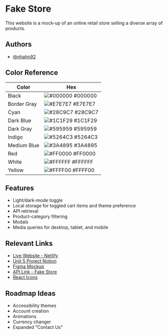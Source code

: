 
# Fake Store

This website is a mock-up of an online retail store selling a diverse array of products.


## Authors

- [@nhahn92](https://github.com/nhahn92)

## Color Reference

| Color             | Hex                                                                |
| ----------------- | ------------------------------------------------------------------ |
| Black | ![#000000](https://via.placeholder.com/10/000000?text=+) #000000 |
| Border Gray | ![#E7E7E7](https://via.placeholder.com/10/E7E7E7?text=+) #E7E7E7 |
| Cyan | ![#28C9C7](https://via.placeholder.com/10/28C9C7?text=+) #28C9C7 |
| Dark Blue | ![#1C1F29](https://via.placeholder.com/10/1C1F29?text=+) #1C1F29 |
| Dark Gray | ![#595959](https://via.placeholder.com/10/595959?text=+) #595959 |
| Indigo | ![#5264C3](https://via.placeholder.com/10/5264C3?text=+) #5264C3 |
| Medium Blue | ![#3A4895](https://via.placeholder.com/10/3A4895?text=+) #3A4895 |
| Red | ![#FF0000](https://via.placeholder.com/10/FF0000?text=+) #FF0000 |
| White | ![#FFFFFF](https://via.placeholder.com/10/FFFFFF?text=+) #FFFFFF |
| Yellow | ![#FFFF00](https://via.placeholder.com/10/FFFF00?text=+) #FFFF00 |


## Features

- Light/dark-mode toggle
- Local storage for toggled cart items and theme preference
- API retrieval
- Product-category filtering
- Modals
- Media queries for desktop, tablet, and mobile


## Relevant Links

- [Live Website - Netlify](nicole-fake-store.netlify.app)
- [Unit 5 Project Notion](https://mimodocs.notion.site/Unit-5-Project-Guide-Fake-Store-C27-b397db1367884db88320a23500bb9a77)
- [Figma Mockup](https://www.figma.com/file/sLAPDlaNqjOy6s3Elei7mH/Fake-Store?type=design&node-id=0-1&t=I8soL4o6DlFbAjfU-0)
- [API Link - Fake Store](https://fakestoreapi.com/docs)
- [React Icons](https://react-icons.github.io/react-icons/)


## Roadmap Ideas

- Accessibility themes
- Account creation
- Animations
- Currency changer
- Expanded "Contact Us"
